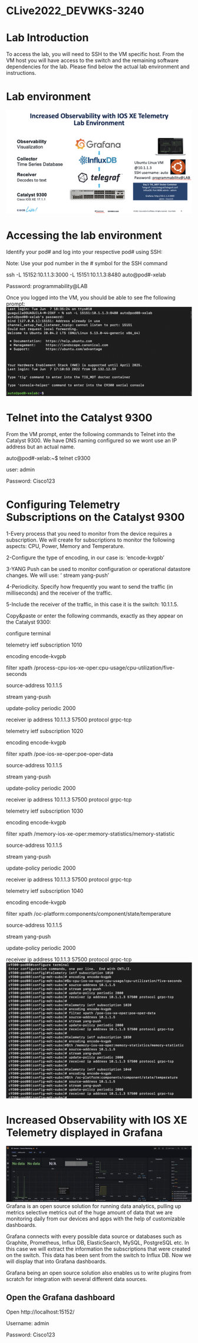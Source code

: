 # CLive2022_DEVWKS-3240

# Lab Introduction
To access the lab, you will need to SSH to the VM specific host. From the VM host you will have access to the switch and the remaining software dependencies for the lab. Please find below the actual lab environment and instructions. 


# Lab environment
![](Clive3240_env.png)


# Accessing the lab environment 
Identify your pod# and log into your respective pod# using SSH:

Note: Use your pod number in the # symbol for the SSH command

ssh -L 15152:10.1.1.3:3000 -L 15151:10.1.1.3:8480 auto@pod#-xelab

Password: programmability@LAB

Once you logged into the VM, you should be able to see fhe following prompt:
![](logged_vm.png)



# Telnet into the Catalyst 9300
From the VM prompt, enter the following commands to Telnet into the Catalyst 9300. We have DNS naming configured so we wont use an IP address but an actual name. 

auto@pod#-xelab:~$ telnet c9300

user: admin

Password: Cisco123


# Configuring Telemetry Subscriptions on the Catalyst 9300
1-Every process that you need to monitor from the device requires a subscription. We will create for subscriptions to monitor the following aspects: CPU, Power, Memory and Temperature.

2-Configure the type of encoding, in our case is: ‘encode-kvgpb’

3-YANG Push can be used to monitor configuration or operational datastore changes. We will use: ‘ stream yang-push’ 

4-Periodicity. Specify how frequently you want to send the traffic (in milliseconds) and the receiver of the traffic.

5-Include the receiver of the traffic, in this case it is the switch: 10.1.1.5. 

Copy&paste or enter the following commands, exactly as they appear on the Catalyst 9300:

configure terminal

telemetry ietf subscription 1010

 encoding encode-kvgpb
 
 filter xpath /process-cpu-ios-xe-oper:cpu-usage/cpu-utilization/five-seconds
 
 source-address 10.1.1.5
 
 stream yang-push
 
 update-policy periodic 2000
 
 receiver ip address 10.1.1.3 57500 protocol grpc-tcp



telemetry ietf subscription 1020

 encoding encode-kvgpb
 
 filter xpath /poe-ios-xe-oper:poe-oper-data
 
 source-address 10.1.1.5
 
 stream yang-push
 
 update-policy periodic 2000
 
 receiver ip address 10.1.1.3 57500 protocol grpc-tcp
 


telemetry ietf subscription 1030

  encoding encode-kvgpb
 
  filter xpath /memory-ios-xe-oper:memory-statistics/memory-statistic
 
  source-address 10.1.1.5
 
  stream yang-push
 
  update-policy periodic 2000
 
  receiver ip address 10.1.1.3 57500 protocol grpc-tcp
 


telemetry ietf subscription 1040

 encoding encode-kvgpb
 
 filter xpath /oc-platform:components/component/state/temperature
 
 source-address 10.1.1.5
 
 stream yang-push
 
 update-policy periodic 2000
 
 receiver ip address 10.1.1.3 57500 protocol grpc-tcp
 ![](mdt_subscriptions.png)
 
 
 
 # Increased Observability with IOS XE Telemetry displayed in Grafana
![](grafana_dashboard.png)
Grafana is an open source solution for running data analytics, pulling up metrics selective metrics out of the huge amount of data that we are monitoring daily from our devices and apps with the help of customizable dashboards.

Grafana connects with every possible data source or databases such as Graphite, Prometheus, Influx DB, ElasticSearch, MySQL, PostgreSQL etc. In this case we will extract the information the subscriptions that were created on the switch. This data has been  sent from the switch to Influx DB. Now we will display that into Grafana dashboards.

Grafana being an open source solution also enables us to write plugins from scratch for integration with several different data sources.

## Open the Grafana dashboard 
Open http://localhost:15152/

Username: admin 

Password: Cisco123

